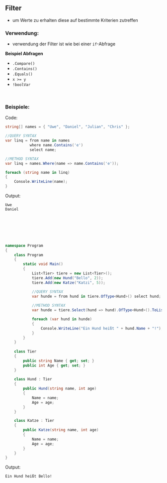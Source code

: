 ## Filter

- um Werte zu erhalten diese auf bestimmte Kriterien zutreffen

### Verwendung:

- verwendung der Filter ist wie bei einer `if`-Abfrage

**Beispiel Abfragen**
- `.Compare()`  
- `.Contains()`  
- `.Equals()`  
- `x >= y`  
- `!boolVar`  

&nbsp;

### Beispiele:

Code:
```cs
string[] names = { "Uwe", "Daniel", "Julian", "Chris" };

//QUERY SYNTAX
var linq = from name in names
           where name.Contains('e')
           select name;

//METHOD SYNTAX
var linq = names.Where(name => name.Contains('e'));

foreach (string name in linq) 
{
    Console.WriteLine(name);
}
```

Output:
```
Uwe
Daniel
```

&nbsp;
---
&nbsp;

```cs
namespace Program
{
    class Program
    {
        static void Main() 
        {
            List<Tier> tiere = new List<Tier>();
            tiere.Add(new Hund("Bello", 2));
            tiere.Add(new Katze("Katzi", 5));

            //QUERY SYNTAX
            var hunde = from hund in tiere.OfType<Hund>() select hund;
            
            //METHOD SYNTAX
            var hunde = tiere.Select(hund => hund).OfType<Hund>().ToList();

            foreach (var hund in hunde) 
            {
                Console.WriteLine("Ein Hund heißt " + hund.Name + "!");
            }
        }
    }
    
    class Tier 
    {
        public string Name { get; set; }
        public int Age { get; set; }
    }
    
    class Hund : Tier
    {
        public Hund(string name, int age) 
        {
            Name = name;
            Age = age;
        }
    }

    class Katze : Tier
    {
        public Katze(string name, int age)
        {
            Name = name;
            Age = age;
        }
    }
}
```

Output:
```
Ein Hund heißt Bello!
```